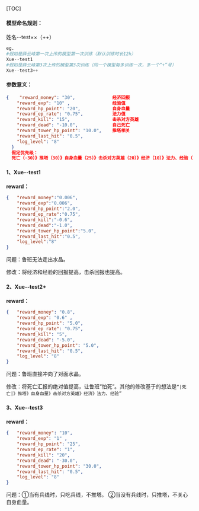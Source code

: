 

[TOC]

#### 模型命名规则： 

姓名--test××（++）

```python
eg.
#假如是薛云峰第一次上传的模型第一次训练（默认训练时长12h）
Xue--test1
#假如是薛云峰第3次上传的模型第3次训练（同一个模型每多训练一次，多一个“+”号）
Xue--test3++
```

#### 参数意义：

```json
{    "reward_money": "30",              经济回报
    "reward_exp": "10" ,                经验值 
    "reward_hp_point": "20",            自身血量
    "reward_ep_rate": "0.75",           法力值
    "reward_kill": "15",                击杀对方英雄
    "reward_dead": "-10.0",             自己死亡
    "reward_tower_hp_point": "10.0",    推塔相关
    "reward_last_hit": "0.5",
    "log_level": "8"
  }
  假定优先级：
  死亡（-30）》推塔（30）》自身血量（25）》击杀对方英雄（20）》经济（10）》法力、经验（1）
```



#### 1、Xue--test1

**reward：**

```json
{	"reward_money":"0.006",
    "reward_exp":"0.006",
    "reward_hp_point":"2.0",
    "reward_ep_rate":"0.75",
    "reward_kill":"-0.6",
    "reward_dead":"-1.0",
    "reward_tower_hp_point":"5.0",
    "reward_last_hit":"0.5",
    "log_level":"8"
}
```

问题：鲁班无法走出水晶。

修改：将经济和经验的回报提高，击杀回报也提高。



#### 2、Xue--test2+

**reward：**

```json
{   "reward_money": "0.8",
    "reward_exp": "0.6" ,
    "reward_hp_point": "5.0",
    "reward_ep_rate": "0.75",
    "reward_kill": "5",
    "reward_dead": "-5.0",
    "reward_tower_hp_point": "5.0",
    "reward_last_hit": "0.5",
    "log_level": "8"
}
```

问题：鲁班直接冲向了对面水晶。

修改：将死亡汇报的绝对值提高，让鲁班“怕死”。其他的修改基于的想法是`“|死亡|》推塔》自身血量》击杀对方英雄》经济》法力、经验”`



#### 3、Xue--test3

**reward：**

```json
{   "reward_money": "10",
    "reward_exp": "1" ,
    "reward_hp_point": "25",
    "reward_ep_rate": "1",
    "reward_kill": "20",
    "reward_dead": "-30.0",
    "reward_tower_hp_point": "30.0",
    "reward_last_hit": "0.5",
    "log_level": "8"
}
```

问题：①当有兵线时，只吃兵线，不推塔。  ②当没有兵线时，只推塔，不关心自身血量。